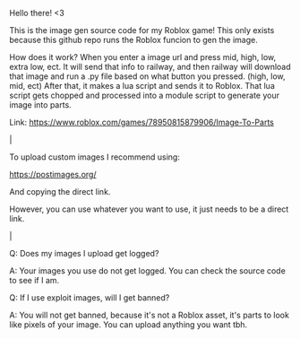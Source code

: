 Hello there! <3

This is the image gen source code for my Roblox game!
This only exists because this github repo runs the Roblox funcion to gen the image.



How does it work?
When you enter a image url and press mid, high, low, extra low, ect. It will send that info to railway, and then railway will download that image and run a .py file based on what button you pressed. (high, low, mid, ect) After that, it makes a lua script and sends it to Roblox. That lua script gets chopped and processed into a module script to generate your image into parts.

Link: 
https://www.roblox.com/games/78950815879906/Image-To-Parts

|

To upload custom images I recommend using:

https://postimages.org/

And copying the direct link.

However, you can use whatever you want to use, it just needs to be a direct link.

|

Q: Does my images I upload get logged?

A: Your images you use do not get logged. You can check the source code to see if I am.



Q: If I use exploit images, will I get banned?

A: You will not get banned, because it's not a Roblox asset, it's parts to look like pixels of your image. You can upload anything you want tbh.
